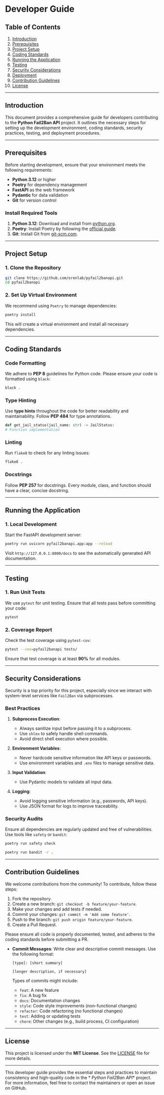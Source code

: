# Developer Guide

## Table of Contents

1. [Introduction](#introduction)
2. [Prerequisites](#prerequisites)
3. [Project Setup](#project-setup)
4. [Coding Standards](#coding-standards)
5. [Running the Application](#running-the-application)
6. [Testing](#testing)
7. [Security Considerations](#security-considerations)
8. [Deployment](#deployment)
9. [Contribution Guidelines](#contribution-guidelines)
10. [License](#license)

---

## Introduction

This document provides a comprehensive guide for developers contributing to the **Python Fail2Ban API** project. It
outlines the necessary steps for setting up the development environment, coding standards, security practices, testing,
and deployment procedures.

---

## Prerequisites

Before starting development, ensure that your environment meets the following requirements:

- **Python 3.12** or higher
- **Poetry** for dependency management
- **FastAPI** as the web framework
- **Pydantic** for data validation
- **Git** for version control

### Install Required Tools

1. **Python 3.12**: Download and install from [python.org](https://www.python.org/downloads/).
2. **Poetry**: Install Poetry by following the [official guide](https://python-poetry.org/docs/).
3. **Git**: Install Git from [git-scm.com](https://git-scm.com/).

---

## Project Setup

### 1. Clone the Repository

```bash
git clone https://github.com/orenlab/pyfail2banapi.git
cd pyfail2banapi
```

### 2. Set Up Virtual Environment

We recommend using `Poetry` to manage dependencies:

```bash
poetry install
```

This will create a virtual environment and install all necessary dependencies.

---

## Coding Standards

### Code Formatting

We adhere to **PEP 8** guidelines for Python code. Please ensure your code is formatted using `black`:

```bash
black .
```

### Type Hinting

Use **type hints** throughout the code for better readability and maintainability. Follow **PEP 484** for type
annotations.

```python
def get_jail_status(jail_name: str) -> JailStatus:
# Function implementation
```

### Linting

Run `flake8` to check for any linting issues:

```bash
flake8 .
```

### Docstrings

Follow **PEP 257** for docstrings. Every module, class, and function should have a clear, concise docstring.

---

## Running the Application

### 1. Local Development

Start the FastAPI development server:

```bash
poetry run uvicorn pyfail2banapi.app:app --reload
```

Visit `http://127.0.0.1:8000/docs` to see the automatically generated API documentation.

---

## Testing

### 1. Run Unit Tests

We use `pytest` for unit testing. Ensure that all tests pass before committing your code:

```bash
pytest
```

### 2. Coverage Report

Check the test coverage using `pytest-cov`:

```bash
pytest --cov=pyfail2banapi tests/
```

Ensure that test coverage is at least **90%** for all modules.

---

## Security Considerations

Security is a top priority for this project, especially since we interact with system-level services like `Fail2Ban` via
subprocesses.

### Best Practices

1. **Subprocess Execution**:
    - Always sanitize input before passing it to a subprocess.
    - Use `shlex` to safely handle shell commands.
    - Avoid direct shell execution where possible.

2. **Environment Variables**:
    - Never hardcode sensitive information like API keys or passwords.
    - Use environment variables and `.env` files to manage sensitive data.

3. **Input Validation**:
    - Use Pydantic models to validate all input data.

4. **Logging**:
    - Avoid logging sensitive information (e.g., passwords, API keys).
    - Use JSON format for logs to improve traceability.

### Security Audits

Ensure all dependencies are regularly updated and free of vulnerabilities. Use tools like `safety` or `bandit`:

```bash
poetry run safety check
```

```bash
poetry run bandit -r .
```

---

## Contribution Guidelines

We welcome contributions from the community! To contribute, follow these steps:

1. Fork the repository.
2. Create a new branch: `git checkout -b feature/your-feature`.
3. Make your changes and add tests if needed.
4. Commit your changes: `git commit -m 'Add some feature'`.
5. Push to the branch: `git push origin feature/your-feature`.
6. Create a Pull Request.

Please ensure all code is properly documented, tested, and adheres to the coding standards before submitting a PR.

- **Commit Messages**: Write clear and descriptive commit messages. Use the following format:
  ```
  [type]: [short summary]

  [longer description, if necessary]
  ```

  Types of commits might include:
    - `feat`: A new feature
    - `fix`: A bug fix
    - `docs`: Documentation changes
    - `style`: Code style improvements (non-functional changes)
    - `refactor`: Code refactoring (no functional changes)
    - `test`: Adding or updating tests
    - `chore`: Other changes (e.g., build process, CI configuration)

---

## License

This project is licensed under the **MIT License**. See the [LICENSE](./LICENSE) file for more details.

---

This developer guide provides the essential steps and practices to maintain consistency and high-quality code in the *
*Python Fail2Ban API** project. For more information, feel free to contact the maintainers or open an issue on GitHub.
